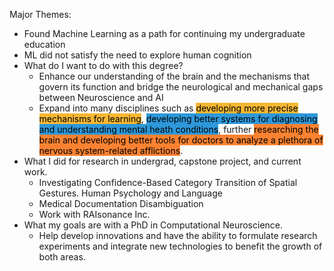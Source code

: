 Major Themes:
* Found Machine Learning as a path for continuing my undergraduate education
* ML did not satisfy the need to explore human cognition
* What do I want to do with this degree?
	* Enhance our understanding of the brain and the mechanisms that govern its function and bridge the neurological and mechanical gaps between Neuroscience and AI
	* Expand into many disciplines such as <mark style='background:#f7b731'>developing more precise mechanisms for learning</mark>, <mark style='background:#2d98da'>developing better systems for diagnosing and understanding mental heath conditions</mark>, further <mark style='background:#fa8231'>researching the brain and developing better tools for doctors to analyze a plethora of nervous system-related afflictions</mark>.
* What I did for research in undergrad, capstone project, and current work.
	* Investigating Confidence-Based Category Transition of Spatial Gestures. Human Psychology and Language
	* Medical Documentation Disambiguation
	* Work with RAIsonance Inc.
* What my goals are with a PhD in Computational Neuroscience.
	* Help develop innovations and have the ability to formulate research experiments and integrate new technologies to benefit the growth of both areas.